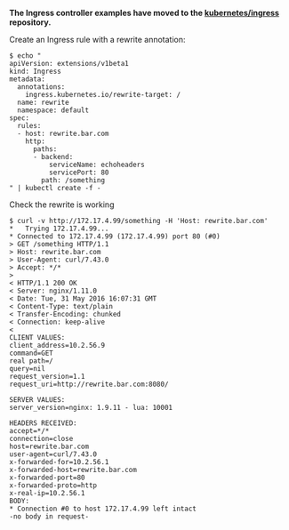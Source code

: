 **The Ingress controller examples have moved to the
[kubernetes/ingress](https://github.com/kubernetes/ingress-nginx) repository.**

Create an Ingress rule with a rewrite annotation:
```
$ echo "
apiVersion: extensions/v1beta1
kind: Ingress
metadata:
  annotations:
    ingress.kubernetes.io/rewrite-target: /
  name: rewrite
  namespace: default
spec:
  rules:
  - host: rewrite.bar.com
    http:
      paths:
      - backend:
          serviceName: echoheaders
          servicePort: 80
        path: /something
" | kubectl create -f -
```

Check the rewrite is working

```
$ curl -v http://172.17.4.99/something -H 'Host: rewrite.bar.com'
*   Trying 172.17.4.99...
* Connected to 172.17.4.99 (172.17.4.99) port 80 (#0)
> GET /something HTTP/1.1
> Host: rewrite.bar.com
> User-Agent: curl/7.43.0
> Accept: */*
>
< HTTP/1.1 200 OK
< Server: nginx/1.11.0
< Date: Tue, 31 May 2016 16:07:31 GMT
< Content-Type: text/plain
< Transfer-Encoding: chunked
< Connection: keep-alive
<
CLIENT VALUES:
client_address=10.2.56.9
command=GET
real path=/
query=nil
request_version=1.1
request_uri=http://rewrite.bar.com:8080/

SERVER VALUES:
server_version=nginx: 1.9.11 - lua: 10001

HEADERS RECEIVED:
accept=*/*
connection=close
host=rewrite.bar.com
user-agent=curl/7.43.0
x-forwarded-for=10.2.56.1
x-forwarded-host=rewrite.bar.com
x-forwarded-port=80
x-forwarded-proto=http
x-real-ip=10.2.56.1
BODY:
* Connection #0 to host 172.17.4.99 left intact
-no body in request-
```

